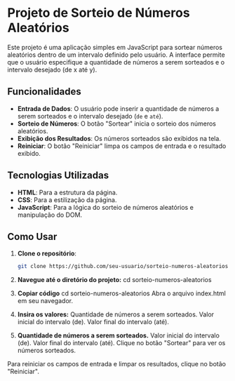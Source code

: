 # Projeto de Sorteio de Números Aleatórios

Este projeto é uma aplicação simples em JavaScript para sortear números aleatórios dentro de um intervalo definido pelo usuário. A interface permite que o usuário especifique a quantidade de números a serem sorteados e o intervalo desejado (de x até y).

## Funcionalidades

- **Entrada de Dados**: O usuário pode inserir a quantidade de números a serem sorteados e o intervalo desejado (`de` e `até`).
- **Sorteio de Números**: O botão "Sortear" inicia o sorteio dos números aleatórios.
- **Exibição dos Resultados**: Os números sorteados são exibidos na tela.
- **Reiniciar**: O botão "Reiniciar" limpa os campos de entrada e o resultado exibido.

## Tecnologias Utilizadas

- **HTML**: Para a estrutura da página.
- **CSS**: Para a estilização da página.
- **JavaScript**: Para a lógica do sorteio de números aleatórios e manipulação do DOM.

## Como Usar

1. **Clone o repositório**:
   ```bash
   git clone https://github.com/seu-usuario/sorteio-numeros-aleatorios.git
   
2. **Navegue até o diretório do projeto:**
cd sorteio-numeros-aleatorios

3. **Copiar código**
cd sorteio-numeros-aleatorios
Abra o arquivo index.html em seu navegador.

4. **Insira os valores:**
Quantidade de números a serem sorteados.
Valor inicial do intervalo (de).
Valor final do intervalo (até).

5. **Quantidade de números a serem sorteados.**
Valor inicial do intervalo (de).
Valor final do intervalo (até).
Clique no botão "Sortear" para ver os números sorteados.

Para reiniciar os campos de entrada e limpar os resultados, clique no botão "Reiniciar".
